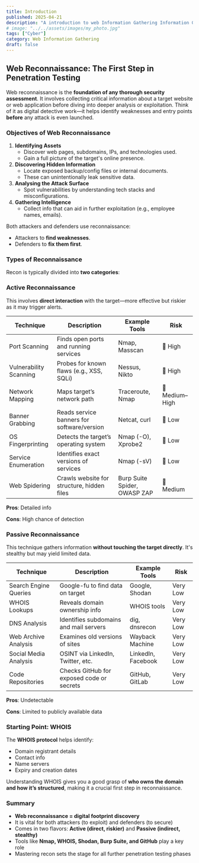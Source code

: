 ```yaml
---
title: Introduction
published: 2025-04-21
description: "A introduction to web Information Gathering Information Gathering"
# image: "../../assets/images/my_photo.jpg"
tags: ["Cyber"]
category: Web Information Gathering 
draft: false
---
```


## Web Reconnaissance: The First Step in Penetration Testing

Web reconnaissance is the **foundation of any thorough security assessment**. It involves collecting critical information about a target website or web application before diving into deeper analysis or exploitation. Think of it as digital detective work—it helps identify weaknesses and entry points **before** any attack is even launched.

### Objectives of Web Reconnaissance

1. **Identifying Assets**
    - Discover web pages, subdomains, IPs, and technologies used.
    - Gain a full picture of the target's online presence.
2. **Discovering Hidden Information**
    - Locate exposed backup/config files or internal documents.
    - These can unintentionally leak sensitive data.
3. **Analysing the Attack Surface**
    - Spot vulnerabilities by understanding tech stacks and misconfigurations.
4. **Gathering Intelligence**
    - Collect info that can aid in further exploitation (e.g., employee names, emails).

Both attackers and defenders use reconnaissance:

- Attackers to **find weaknesses**.
- Defenders to **fix them first**.

### Types of Reconnaissance

Recon is typically divided into **two categories**:

### Active Reconnaissance

This involves **direct interaction** with the target—more effective but riskier as it may trigger alerts.

| Technique               | Description                                   | Example Tools          | Risk            |
|-------------------------|-----------------------------------------------|------------------------|-----------------|
| Port Scanning          | Finds open ports and running services         | Nmap, Masscan          | 🔺 High         |
| Vulnerability Scanning | Probes for known flaws (e.g., XSS, SQLi)     | Nessus, Nikto          | 🔺 High         |
| Network Mapping        | Maps target’s network path                    | Traceroute, Nmap       | 🔺 Medium–High  |
| Banner Grabbing        | Reads service banners for software/version   | Netcat, curl           | 🔸 Low          |
| OS Fingerprinting      | Detects the target’s operating system         | Nmap (-O), Xprobe2     | 🔸 Low          |
| Service Enumeration    | Identifies exact versions of services         | Nmap (-sV)             | 🔸 Low          |
| Web Spidering         | Crawls website for structure, hidden files    | Burp Suite Spider, OWASP ZAP | 🔸 Medium |


**Pros**: Detailed info

**Cons**: High chance of detection


### Passive Reconnaissance

This technique gathers information **without touching the target directly**. It's stealthy but may yield limited data.

| Technique               | Description                          | Example Tools         | Risk        |
|-------------------------|--------------------------------------|-----------------------|-------------|
| Search Engine Queries   | Google-fu to find data on target     | Google, Shodan        | Very Low |
| WHOIS Lookups           | Reveals domain ownership info        | WHOIS tools           | Very Low |
| DNS Analysis            | Identifies subdomains and mail servers | dig, dnsrecon        | Very Low |
| Web Archive Analysis    | Examines old versions of sites       | Wayback Machine       | Very Low |
| Social Media Analysis   | OSINT via LinkedIn, Twitter, etc.    | LinkedIn, Facebook    | Very Low |
| Code Repositories       | Checks GitHub for exposed code or secrets | GitHub, GitLab | Very Low |


**Pros**: Undetectable

**Cons**: Limited to publicly available data

### Starting Point: WHOIS

The **WHOIS protocol** helps identify:

- Domain registrant details
- Contact info
- Name servers
- Expiry and creation dates

Understanding WHOIS gives you a good grasp of **who owns the domain and how it’s structured**, making it a crucial first step in reconnaissance.


### Summary

- **Web reconnaissance = digital footprint discovery**
- It is vital for both attackers (to exploit) and defenders (to secure)
- Comes in two flavors: **Active (direct, riskier)** and **Passive (indirect, stealthy)**
- Tools like **Nmap, WHOIS, Shodan, Burp Suite, and GitHub** play a key role
- Mastering recon sets the stage for all further penetration testing phases